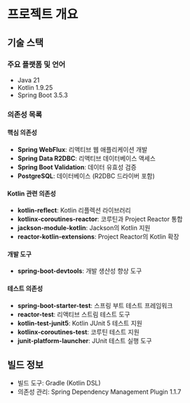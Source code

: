 # 프로젝트 개요

## 기술 스택

### 주요 플랫폼 및 언어
- Java 21
- Kotlin 1.9.25
- Spring Boot 3.5.3

### 의존성 목록

#### 핵심 의존성
- **Spring WebFlux**: 리액티브 웹 애플리케이션 개발
- **Spring Data R2DBC**: 리액티브 데이터베이스 액세스
- **Spring Boot Validation**: 데이터 유효성 검증
- **PostgreSQL**: 데이터베이스 (R2DBC 드라이버 포함)

#### Kotlin 관련 의존성
- **kotlin-reflect**: Kotlin 리플렉션 라이브러리
- **kotlinx-coroutines-reactor**: 코루틴과 Project Reactor 통합
- **jackson-module-kotlin**: Jackson의 Kotlin 지원
- **reactor-kotlin-extensions**: Project Reactor의 Kotlin 확장

#### 개발 도구
- **spring-boot-devtools**: 개발 생산성 향상 도구

#### 테스트 의존성
- **spring-boot-starter-test**: 스프링 부트 테스트 프레임워크
- **reactor-test**: 리액티브 스트림 테스트 도구
- **kotlin-test-junit5**: Kotlin JUnit 5 테스트 지원
- **kotlinx-coroutines-test**: 코루틴 테스트 지원
- **junit-platform-launcher**: JUnit 테스트 실행 도구

## 빌드 정보
- 빌드 도구: Gradle (Kotlin DSL)
- 의존성 관리: Spring Dependency Management Plugin 1.1.7
